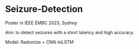# Seizure-Detection

Poster in IEEE EMBC 2023, Sydney

Aim: to detect seizures with a short latency and high accuracy.

Model: Radomize + CNN-biLSTM

